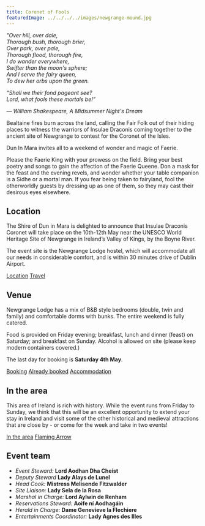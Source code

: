 ```yaml
---
title: Coronet of Fools
featuredImage: ../../../../images/newgrange-mound.jpg
---
```


<i>"Over hill, over dale,  
Thorough bush, thorough brier,  
Over park, over pale,  
Thorough flood, thorough fire,  
I do wander everywhere,  
Swifter than the moon's sphere;  
And I serve the fairy queen,  
To dew her orbs upon the green.</i>

<i>“Shall we their fond pageant see?  
Lord, what fools these mortals be!”</i>

<i>― William Shakespeare, A Midsummer Night's Dream</i>

Bealtaine fires burn across the land, calling the Fair Folk out of their hiding places to witness the warriors of Insulae Draconis coming together to the ancient site of Newgrange to contest for the Coronet of the Isles.

Dun In Mara invites all to a weekend of wonder and magic of Faerie.

Please the Faerie King with your prowess on the field. Bring your best poetry and songs to gain the affection of the Faerie Queene. Don a mask for the feast and the evening revels, and wonder whether your table companion is a Sidhe or a mortal man. If you fear being taken to fairyland, fool the otherworldly guests by dressing up as one of them, so they may cast their desirous eyes elsewhere.

Location
--------

The Shire of Dun in Mara is delighted to announce that Insulae Draconis Coronet will take place on the 10th-12th May near the UNESCO World Heritage Site of Newgrange in Ireland’s Valley of Kings, by the Boyne River.

The event site is the Newgrange Lodge hostel, which will accommodate all our needs in considerable comfort, and is within 30 minutes drive of Dublin Airport.

<a href="location/" class="btn btn-primary">Location</a>
<a href="travel/" class="btn btn-primary">Travel</a>

Venue
-----

Newgrange Lodge has a mix of B&B style bedrooms (double, twin and family) and comfortable dorms with bunks. The entire weekend is fully catered.

Food is provided on Friday evening; breakfast, lunch and dinner (feast) on Saturday; and breakfast on Sunday. Alcohol is allowed on site (please keep modern containers covered.)

The last day for booking is **Saturday 4th May**.

<a href="registration/" class="btn btn-primary">Booking</a>
<a href="already-booked/" class="btn btn-primary">Already booked</a>
<a href="accommodation/" class="btn btn-primary">Accommodation</a>

In the area
-----------

This area of Ireland is rich with history. While the event runs from Friday to Sunday, we think that this will be an excellent opportunity to extend your stay in Ireland and visit some of the other historical and medieval attractions that are close by - or come for the week and take in two events!

<a href="in-the-area/" class="btn btn-primary">In the area</a>
<a href="flaming-arrow/" class="btn btn-primary">Flaming Arrow</a>

Event team
----------

* _Event Steward:_ **Lord Aodhan Dha Cheist**    
* _Deputy Steward_ **Lady Alays de Lunel**    
* _Head Cook:_ **Mistress Melisende Fitzwalder**                       
* _Site Liaison:_ **Lady Sela de la Rosa**
* _Marshal in Charge:_ **Lord Aylwin de Renham**
* _Reservations Steward:_ **Aoife ní Aodhagáin**  
* _Herald in Charge:_ **Dame Genevieve la Flechiere**
* _Entertainments Coordinator:_ **Lady Agnes des Illes**
